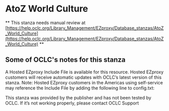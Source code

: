 # AtoZ World Culture
** This stanza needs manual review at [https://help.oclc.org/Library_Management/EZproxy/Database_stanzas/AtoZ_World_Culture](https://help.oclc.org/Library_Management/EZproxy/Database_stanzas/AtoZ_World_Culture) **

## Some of OCLC's notes for this stanza

A Hosted EZproxy Include File is available for this resource. Hosted EZproxy customers will receive automatic updates with OCLC&rsquo;s latest version of this stanza. Note: Hosted EZproxy customers in the Americas using self-service may reference the Include File by adding the following line to config.txt:

This stanza was provided by the publisher and has not been tested by OCLC. If it&rsquo;s not working properly, please contact OCLC Support

&nbsp;
